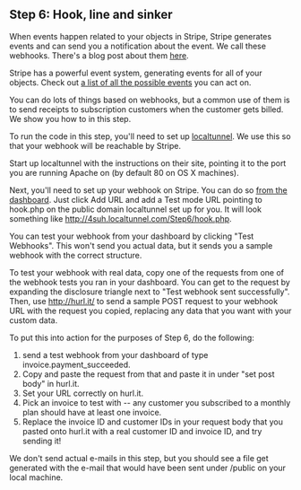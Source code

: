 ## Step 6: Hook, line and sinker

When events happen related to your objects in Stripe, Stripe generates events and can send you a notification about the event.  We call these webhooks.  There's a blog post about them [here](https://stripe.com/blog/webhooks).

Stripe has a powerful event system, generating events for all of your objects.  Check out [a list of all the possible events](https://stripe.com/docs/api#event_types) you can act on.

You can do lots of things based on webhooks, but a common use of them is to send receipts to subscription customers when the customer gets billed.  We show you how to in this step.

To run the code in this step, you'll need to set up [localtunnel](http://progrium.com/localtunnel/).  We use this so that your webhook will be reachable by Stripe.

Start up localtunnel with the instructions on their site, pointing it to the port you are running Apache on (by default 80 on OS X machines).

Next, you'll need to set up your webhook on Stripe.  You can do so [from the dashboard](https://manage.stripe.com/#account/webhooks).  Just click Add URL and add a Test mode URL pointing to hook.php on the public domain localtunnel set up for you.  It will look something like http://4suh.localtunnel.com/Step6/hook.php.

You can test your webhook from your dashboard by clicking "Test Webhooks".  This won't send you actual data, but it sends you a sample webhook with the correct structure.

To test your webhook with real data, copy one of the requests from one of the webhook tests you ran in your dashboard.  You can get to the request by expanding the disclosure triangle next to "Test webhook sent successfully".  Then, use http://hurl.it/ to send a sample POST request to your webhook URL with the request you copied, replacing any data that you want with your custom data.

To put this into action for the purposes of Step 6, do the following:
1. send a test webhook from your dashboard of type invoice.payment_succeeded.
2. Copy and paste the request from that and paste it in under "set post body" in hurl.it.
3. Set your URL correctly on hurl.it.
4. Pick an invoice to test with -- any customer you subscribed to a monthly plan should have at least one invoice.
5. Replace the invoice ID and customer IDs in your request body that you pasted onto hurl.it with a real customer ID and invoice ID, and try sending it!

We don't send actual e-mails in this step, but you should see a file get generated with the e-mail that would have been sent under /public on your local machine.